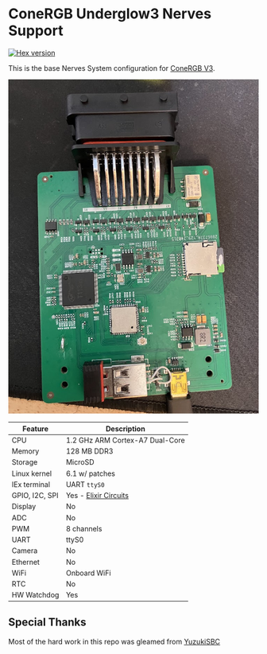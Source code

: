 # ConeRGB Underglow3 Nerves Support

[![Hex version](https://img.shields.io/hexpm/v/nerves_system_underglow3.svg "Hex version")](https://hex.pm/packages/nerves_system_underglow3)

This is the base Nerves System configuration for [ConeRGB V3](https://github.com/connorrigby/underglow3).

![](assets/underglow3-pcb.jpg)


| Feature              | Description                     |
| -------------------- | ------------------------------- |
| CPU                  | 1.2 GHz ARM Cortex-A7 Dual-Core |
| Memory               | 128 MB DDR3                     |
| Storage              | MicroSD                         |
| Linux kernel         | 6.1 w/ patches                  |
| IEx terminal         | UART `ttyS0`                    |
| GPIO, I2C, SPI       | Yes - [Elixir Circuits](https://github.com/elixir-circuits) |
| Display              | No                              |
| ADC                  | No                              |
| PWM                  | 8 channels                      |
| UART                 | ttyS0                           |
| Camera               | No                              |
| Ethernet             | No                              |
| WiFi                 | Onboard WiFi                    |
| RTC                  | No                              |
| HW Watchdog          | Yes                             |

## Special Thanks

Most of the hard work in this repo was gleamed from [YuzukiSBC](https://github.com/YuzukiHD/Buildroot-YuzukiSBC)
